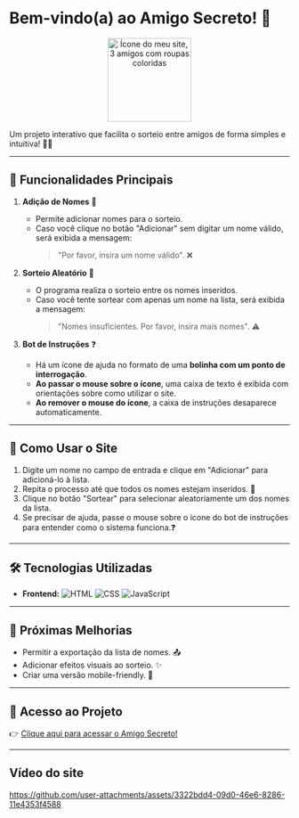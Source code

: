 



#  Bem-vindo(a) ao Amigo Secreto! 🎉

<div align="center">
  <img src="https://github.com/user-attachments/assets/04b0bfa5-9a0d-49db-a2c7-f1933e00498c" alt="Ícone do meu site, 3 amigos com roupas coloridas" width="150">
</div>

Um projeto interativo que facilita o sorteio entre amigos de forma simples e intuitiva! 🎁✨

---

## 🚀 Funcionalidades Principais

1. **Adição de Nomes** 📝
   - Permite adicionar nomes para o sorteio.
   - Caso você clique no botão "Adicionar" sem digitar um nome válido, será exibida a mensagem:
     > "Por favor, insira um nome válido". ❌

2. **Sorteio Aleatório** 🎲
   - O programa realiza o sorteio entre os nomes inseridos.
   - Caso você tente sortear com apenas um nome na lista, será exibida a mensagem:
     > "Nomes insuficientes. Por favor, insira mais nomes". ⚠️

3. **Bot de Instruções** ❓
   - Há um ícone de ajuda no formato de uma **bolinha com um ponto de interrogação**.
   - **Ao passar o mouse sobre o ícone**, uma caixa de texto é exibida com orientações sobre como utilizar o site.
   - **Ao remover o mouse do ícone**, a caixa de instruções desaparece automaticamente.

---

## 📌 Como Usar o Site

1. Digite um nome no campo de entrada e clique em "Adicionar" para adicioná-lo à lista. 
2. Repita o processo até que todos os nomes estejam inseridos. 🔄
3. Clique no botão "Sortear" para selecionar aleatoriamente um dos nomes da lista. 
4. Se precisar de ajuda, passe o mouse sobre o ícone do bot de instruções para entender como o sistema funciona.❓

---

## 🛠️ Tecnologias Utilizadas

- **Frontend:** 
  ![HTML](https://img.shields.io/badge/HTML5-E34F26?style=flat&logo=html5&logoColor=white)
  ![CSS](https://img.shields.io/badge/CSS3-1572B6?style=flat&logo=css3&logoColor=white)
  ![JavaScript](https://img.shields.io/badge/JavaScript-F7DF1E?style=flat&logo=javascript&logoColor=black)

---

## 🚧 Próximas Melhorias

- Permitir a exportação da lista de nomes. 📤
- Adicionar efeitos visuais ao sorteio. ✨
- Criar uma versão mobile-friendly. 📱

---

## 🔗 Acesso ao Projeto

👉 [Clique aqui para acessar o Amigo Secreto!](https://stellag2003.github.io/AmigoSecreto/)

---

## Vídeo do site
https://github.com/user-attachments/assets/3322bdd4-09d0-46e6-8286-11e4353f4588

